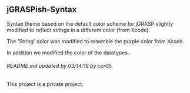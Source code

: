 ## jGRASPish-Syntax

Syntax theme based on the default color scheme for jGRASP slightly modified to reflect strings in a different color (from Xcode).


The 'String' color was modified to resemble the purple color from Xcode.

In addition we modified the color of the datatypes.


###### README.md updated by 03/14/18 by ccr05.

This project is a private project. 

